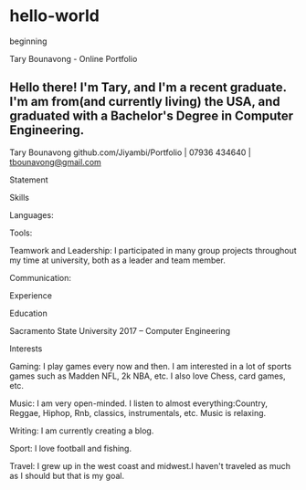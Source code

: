 # hello-world
beginning

Tary Bounavong - Online Portfolio


Hello there! I'm Tary, and I'm a recent graduate. I'm am from(and currently living) the USA, and graduated with a Bachelor's Degree in Computer Engineering. 
--------------------------------------------------------------------------------------
Tary Bounavong
github.com/Jiyambi/Portfolio | 07936 434640 | tbounavong@gmail.com

Statement


Skills 

Languages: 

Tools: 

Teamwork and Leadership: I participated in many group projects throughout my time at university, both as a leader and team member. 

Communication: 

Experience 


Education 

Sacramento State University 2017 – Computer Engineering


Interests 

Gaming: I play games every now and then. I am interested in a lot of sports games such as Madden NFL, 2k NBA, etc. I also love Chess, card games, etc.

Music: I am very open-minded. I listen to almost everything:Country, Reggae, Hiphop, Rnb, classics, instrumentals, etc. Music is relaxing.

Writing: I am currently creating a blog.

Sport: I love football and fishing.

Travel: I grew up in the west coast and midwest.I haven't traveled as much as I should but that is my goal.
